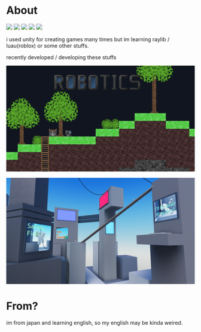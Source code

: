 # About

<p>
    <img src="https://img.shields.io/badge/-Unity-000000.svg?logo=unity&style=popout">
    <img src="https://img.shields.io/badge/Editor-Cursor-darkblue.svg?style=popout">
    <img src="https://img.shields.io/badge/Discord-rlhay-7289DA.svg?logo=discord&style=popout">
    <img src="https://img.shields.io/badge/-CSharp-purple.svg?logo=csharp&style=popout">
    <img src="https://img.shields.io/badge/-C++-blue.svg?logo=cplusplus&style=popout">
</p>

i used unity for creating games many times but im learning raylib / luau(roblox) or some other stuffs.

recently developed / developing these stuffs

![Robotics](Robotics.png)

![Swing-Rounds](City.png)

# From?

im from japan and learning english, so my english may be kinda weired.
